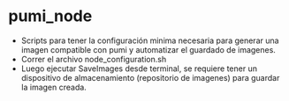 # pumi_node
- Scripts para tener la configuración minima necesaria para generar una imagen compatible con pumi y automatizar el guardado de imagenes.
- Correr el archivo node_configuration.sh
- Luego ejecutar SaveImages desde terminal, se requiere tener un dispositivo de almacenamiento (repositorio de imagenes) para guardar la imagen creada.
